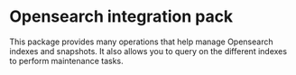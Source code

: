# Opensearch integration pack

This package provides many operations that help manage Opensearch indexes and snapshots. It also allows you to query on the different indexes to perform maintenance tasks.